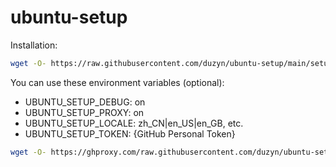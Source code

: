 # ubuntu-setup

Installation:

```bash
wget -O- https://raw.githubusercontent.com/duzyn/ubuntu-setup/main/setup.sh | bash
```

You can use these environment variables (optional):

- UBUNTU_SETUP_DEBUG: on
- UBUNTU_SETUP_PROXY: on
- UBUNTU_SETUP_LOCALE: zh_CN|en_US|en_GB, etc.
- UBUNTU_SETUP_TOKEN: {GitHub Personal Token}

```bash
wget -O- https://ghproxy.com/raw.githubusercontent.com/duzyn/ubuntu-setup/main/setup.sh | bash
```
